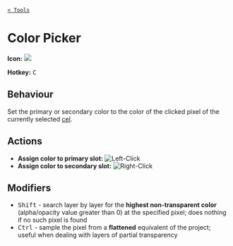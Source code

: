 [`< Tools`](./tools.md)

# Color Picker

**Icon:** ![](https://raw.githubusercontent.com/stipple-effect/stipple-effect/master/res/icons/color_picker.png)

**Hotkey:** <kbd>C</kbd>

## Behaviour

Set the primary or secondary color to the color of the clicked pixel of the currently selected [cel](./cel.md).

## Actions

* **Assign color to primary slot:** ![](./assets/ui/left-click.png "Left-Click")
* **Assign color to secondary slot:** ![](./assets/ui/right-click.png "Right-Click")

## Modifiers

* <kbd>Shift</kbd> - search layer by layer for the **highest non-transparent color** (alpha/opacity value greater than 0) at the specified pixel; does nothing if no such pixel is found
* <kbd>Ctrl</kbd> - sample the pixel from a **flattened** equivalent of the project; useful when dealing with layers of partial transparency
